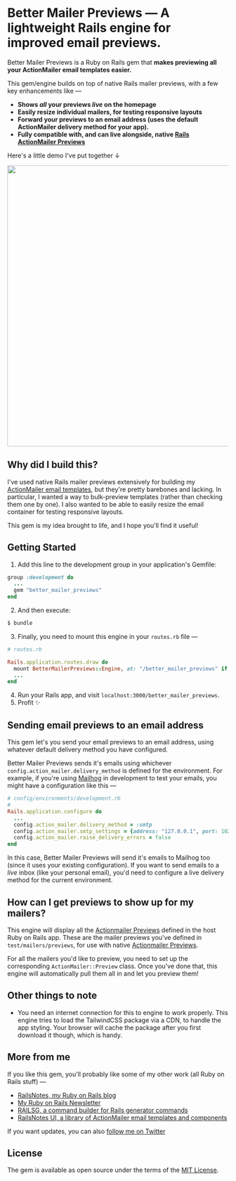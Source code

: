 # Better Mailer Previews — A lightweight Rails engine for improved email previews.

Better Mailer Previews is a Ruby on Rails gem that **makes previewing all your ActionMailer email templates easier.**

This gem/engine builds on top of native Rails mailer previews, with a few key enhancements like —

- **Shows _all_ your previews _live_ on the homepage**
- **Easily resize individual mailers, for testing responsive layouts**
- **Forward your previews to an email address (uses the default ActionMailer delivery method for your app).**
- **Fully compatible with, and can live alongside, native [Rails ActionMailer Previews](https://guides.rubyonrails.org/action_mailer_basics.html#previewing-emails)**

Here's a little demo I've put together &darr;

<p align="center">
  <kbd>
    <img width=640 src="https://github.com/harrison-broadbent/better_mailer_previews/assets/5293153/07f8ee5c-2363-4d73-a3d6-00376a2d2c6e" />
  </kbd>
</p>

## Why did I build this?

I've used native Rails mailer previews extensively for building my [ActionMailer email templates](https://railsnotesui.xyz), but they're pretty barebones and lacking. In particular, I wanted a way to bulk-preview templates (rather than checking them one by one). I also wanted to be able to easily resize the email container for testing responsive layouts.

This gem is my idea brought to life, and I hope you'll find it useful!

## Getting Started

1. Add this line to the development group in your application's Gemfile:

```ruby
group :development do
  ...
  gem "better_mailer_previews"
end
```

2. And then execute:

```bash
$ bundle
```

3. Finally, you need to mount this engine in your `routes.rb` file —

```ruby
# routes.rb

Rails.application.routes.draw do
  mount BetterMailerPreviews::Engine, at: "/better_mailer_previews" if Rails.env.development?
  ...
end
```

4. Run your Rails app, and visit `localhost:3000/better_mailer_previews`.
5. Profit ✨

## Sending email previews to an email address

This gem let's you send your email previews to an email address, using whatever default delivery method you have configured.

Better Mailer Previews sends it's emails using whichever `config.action_mailer.delivery_method` is defined for the environment. For example, if you're using [Mailhog](https://github.com/mailhog/MailHog) in development to test your emails, you might have a configuration like this —

```ruby
# config/environments/development.rb
#
Rails.application.configure do
  ...
  config.action_mailer.delivery_method = :smtp
  config.action_mailer.smtp_settings = {address: "127.0.0.1", port: 1025}
  config.action_mailer.raise_delivery_errors = false
end
```

In this case, Better Mailer Previews will send it's emails to Mailhog too (since it uses your existing configuration). If you want to send emails to a _live_ inbox (like your personal email), you'd need to configure a live delivery method for the current environment.

## How can I get previews to show up for my mailers?

This engine will display all the [Actionmailer Previews](https://guides.rubyonrails.org/action_mailer_basics.html#previewing-emails) defined in the host Ruby on Rails app. These are the mailer previews you've defined in `test/mailers/previews`, for use with native [Actionmailer Previews](https://guides.rubyonrails.org/action_mailer_basics.html#previewing-emails).

For all the mailers you'd like to preview, you need to set up the corresponding `ActionMailer::Preview` class. Once you've done that, this engine will automatically pull them all in and let you preview them!

## Other things to note

- You need an internet connection for this to engine to work properly. This engine tries to load the TailwindCSS package via a CDN, to handle the app styling. Your browser will cache the package after you first download it though, which is handy.

## More from me

If you like this gem, you'll probably like some of my other work (all Ruby on Rails stuff) —

- [RailsNotes, my Ruby on Rails blog](https://railsnotes.xyz)
- [My Ruby on Rails Newsletter](https://railsnotes.xyz/newsletter)
- [RAILSG, a command builder for Rails generator commands](https://railsg.xyz)
- [RailsNotes UI, a library of ActionMailer email templates and components](https://railsnotesui.xyz)

If you want updates, you can also [follow me on Twitter](https://twitter.com/hrrsnbbnt)

## License

The gem is available as open source under the terms of the [MIT License](https://opensource.org/licenses/MIT).
